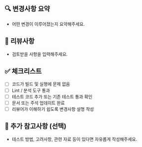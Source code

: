 ## 🔍 변경사항 요약
- 어떤 변경이 이루어졌는지 요약해주세요.

## 📌 리뷰사항
- 검토받을 사항을 입력해주세요.

## ✅ 체크리스트
- [ ] 코드가 빌드 및 실행에 문제 없음
- [ ] Lint / 분석 도구 통과
- [ ] 테스트 코드 추가 또는 기존 테스트 통과 확인
- [ ] 문서 또는 주석 업데이트 완료
- [ ] 리뷰어가 이해하기 쉽도록 변경사항 설명 작성

## 📝 추가 참고사항 (선택)
- 테스트 방법, 고려사항, 관련 자료 등이 있다면 자유롭게 작성해주세요.
